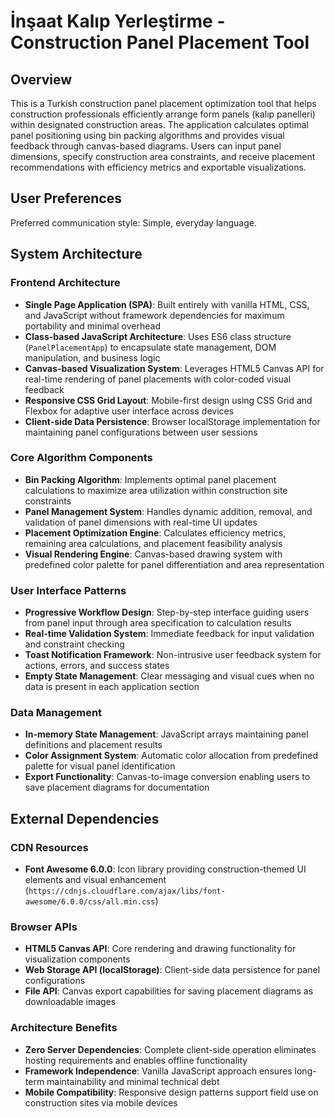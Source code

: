 # İnşaat Kalıp Yerleştirme - Construction Panel Placement Tool

## Overview

This is a Turkish construction panel placement optimization tool that helps construction professionals efficiently arrange form panels (kalıp panelleri) within designated construction areas. The application calculates optimal panel positioning using bin packing algorithms and provides visual feedback through canvas-based diagrams. Users can input panel dimensions, specify construction area constraints, and receive placement recommendations with efficiency metrics and exportable visualizations.

## User Preferences

Preferred communication style: Simple, everyday language.

## System Architecture

### Frontend Architecture
- **Single Page Application (SPA)**: Built entirely with vanilla HTML, CSS, and JavaScript without framework dependencies for maximum portability and minimal overhead
- **Class-based JavaScript Architecture**: Uses ES6 class structure (`PanelPlacementApp`) to encapsulate state management, DOM manipulation, and business logic
- **Canvas-based Visualization System**: Leverages HTML5 Canvas API for real-time rendering of panel placements with color-coded visual feedback
- **Responsive CSS Grid Layout**: Mobile-first design using CSS Grid and Flexbox for adaptive user interface across devices
- **Client-side Data Persistence**: Browser localStorage implementation for maintaining panel configurations between user sessions

### Core Algorithm Components
- **Bin Packing Algorithm**: Implements optimal panel placement calculations to maximize area utilization within construction site constraints
- **Panel Management System**: Handles dynamic addition, removal, and validation of panel dimensions with real-time UI updates
- **Placement Optimization Engine**: Calculates efficiency metrics, remaining area calculations, and placement feasibility analysis
- **Visual Rendering Engine**: Canvas-based drawing system with predefined color palette for panel differentiation and area representation

### User Interface Patterns
- **Progressive Workflow Design**: Step-by-step interface guiding users from panel input through area specification to calculation results
- **Real-time Validation System**: Immediate feedback for input validation and constraint checking
- **Toast Notification Framework**: Non-intrusive user feedback system for actions, errors, and success states
- **Empty State Management**: Clear messaging and visual cues when no data is present in each application section

### Data Management
- **In-memory State Management**: JavaScript arrays maintaining panel definitions and placement results
- **Color Assignment System**: Automatic color allocation from predefined palette for visual panel identification
- **Export Functionality**: Canvas-to-image conversion enabling users to save placement diagrams for documentation

## External Dependencies

### CDN Resources
- **Font Awesome 6.0.0**: Icon library providing construction-themed UI elements and visual enhancement (`https://cdnjs.cloudflare.com/ajax/libs/font-awesome/6.0.0/css/all.min.css`)

### Browser APIs
- **HTML5 Canvas API**: Core rendering and drawing functionality for visualization components
- **Web Storage API (localStorage)**: Client-side data persistence for panel configurations
- **File API**: Canvas export capabilities for saving placement diagrams as downloadable images

### Architecture Benefits
- **Zero Server Dependencies**: Complete client-side operation eliminates hosting requirements and enables offline functionality
- **Framework Independence**: Vanilla JavaScript approach ensures long-term maintainability and minimal technical debt
- **Mobile Compatibility**: Responsive design patterns support field use on construction sites via mobile devices
